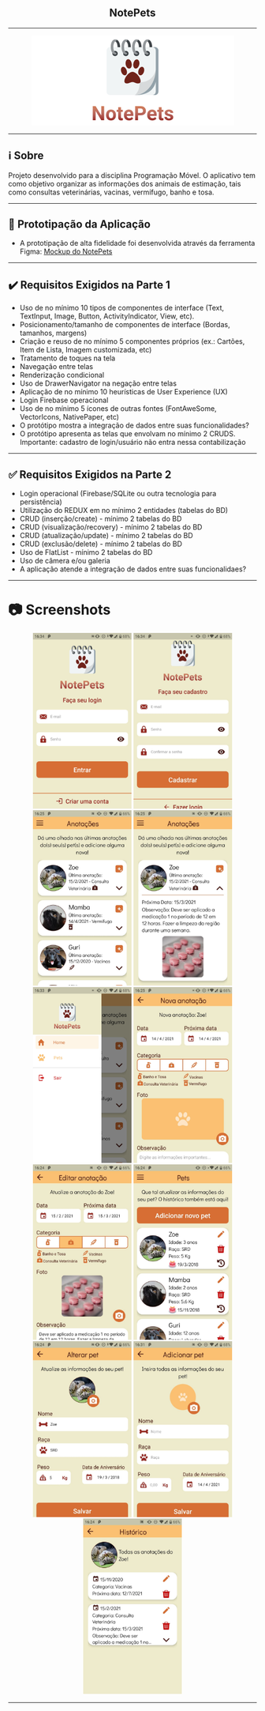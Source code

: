 <h2 align="center">NotePets</h2>

___

<p align="center">
  <img src="https://github.com/brunaoruchi/NotePets/blob/master/screenshots/Logo.png">
</p>

___

## :information_source: Sobre

Projeto desenvolvido para a disciplina Programação Móvel. O aplicativo tem como objetivo organizar as informações dos animais de estimação, tais como consultas veterinárias, vacinas, vermífugo, banho e tosa.

___

## 📱 Prototipação da Aplicação

- A prototipação de alta fidelidade foi desenvolvida através da ferramenta Figma: <a href="https://www.figma.com/proto/ghbAoJZueuv7vwwEbfUynJ/ProjetoMobileNotePets?node-id=0%3A3&scaling=min-zoom">Mockup do NotePets</a>

___

## :heavy_check_mark: Requisitos Exigidos na Parte 1

- Uso de no mínimo 10 tipos de componentes de interface (Text, TextInput, Image, Button, ActivityIndicator, View, etc).
- Posicionamento/tamanho de componentes de interface (Bordas, tamanhos, margens)
- Criação e reuso de no mínimo 5 componentes próprios (ex.: Cartões, Item de Lista, Imagem customizada, etc)
- Tratamento de toques na tela
- Navegação entre telas
- Renderização condicional
- Uso de DrawerNavigator na negação entre telas
- Aplicação de no mínimo 10 heurísticas de User Experience (UX)
- Login Firebase operacional
- Uso de no mínimo 5 ícones de outras fontes (FontAweSome, VectorIcons, NativePaper, etc)
- O protótipo mostra a integração de dados entre suas funcionalidades?
- O protótipo apresenta as telas que envolvam no mínimo 2 CRUDS. Importante: cadastro de login/usuário não entra nessa contabilização

___

## :white_check_mark: Requisitos Exigidos na Parte 2

- Login operacional (Firebase/SQLite ou outra tecnologia para persistência)
- Utilização do REDUX em no mínimo 2 entidades (tabelas do BD)
- CRUD (inserção/create) - mínimo 2 tabelas do BD
- CRUD (visualização/recovery) - mínimo 2 tabelas do BD
- CRUD (atualização/update) - mínimo 2 tabelas do BD
- CRUD (exclusão/delete) - mínimo 2 tabelas do BD
- Uso de FlatList - mínimo 2 tabelas do BD
- Uso de câmera e/ou galeria
- A aplicação atende a integração de dados entre suas funcionalidaes?

___

# 📷 Screenshots

<p align="center">
  <img src="https://github.com/brunaoruchi/NotePets/blob/master/screenshots/Login.jpeg" width="200">
  <img src="https://github.com/brunaoruchi/NotePets/blob/master/screenshots/Register.jpeg" width="200">
  <img src="https://github.com/brunaoruchi/NotePets/blob/master/screenshots/Home_CloseAnnotation.jpeg" width="200">
  <img src="https://github.com/brunaoruchi/NotePets/blob/master/screenshots/Home_OpenAnnotation.jpeg" width="200">
  <img src="https://github.com/brunaoruchi/NotePets/blob/master/screenshots/DrawerMenu.jpeg" width="200">
  <img src="https://github.com/brunaoruchi/NotePets/blob/master/screenshots/CreateAnnotation.jpeg" width="200">
  <img src="https://github.com/brunaoruchi/NotePets/blob/master/screenshots/UpdateAnnotation.jpeg" width="200">
  <img src="https://github.com/brunaoruchi/NotePets/blob/master/screenshots/Pets.jpeg" width="200">
  <img src="https://github.com/brunaoruchi/NotePets/blob/master/screenshots/UpdatePet.jpeg" width="200">
  <img src="https://github.com/brunaoruchi/NotePets/blob/master/screenshots/CreatePet.jpeg" width="200">
  <img src="https://github.com/brunaoruchi/NotePets/blob/master/screenshots/History.jpeg" width="200">
</p>

___

